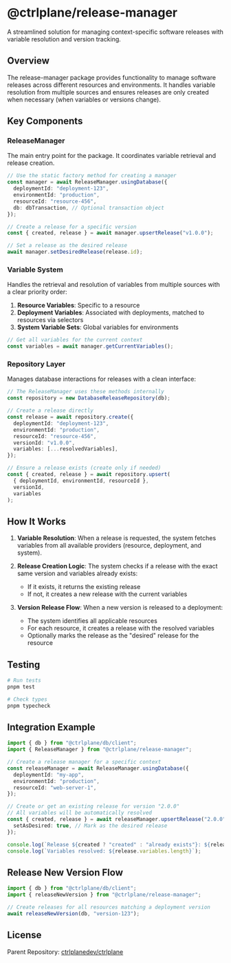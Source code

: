 # @ctrlplane/release-manager

A streamlined solution for managing context-specific software releases with
variable resolution and version tracking.

## Overview

The release-manager package provides functionality to manage software releases
across different resources and environments. It handles variable resolution from
multiple sources and ensures releases are only created when necessary (when
variables or versions change).

## Key Components

### ReleaseManager

The main entry point for the package. It coordinates variable retrieval and
release creation.

```typescript
// Use the static factory method for creating a manager
const manager = await ReleaseManager.usingDatabase({
  deploymentId: "deployment-123",
  environmentId: "production",
  resourceId: "resource-456",
  db: dbTransaction, // Optional transaction object
});

// Create a release for a specific version
const { created, release } = await manager.upsertRelease("v1.0.0");

// Set a release as the desired release
await manager.setDesiredRelease(release.id);
```

### Variable System

Handles the retrieval and resolution of variables from multiple sources with a
clear priority order:

1. **Resource Variables**: Specific to a resource
2. **Deployment Variables**: Associated with deployments, matched to resources
   via selectors
3. **System Variable Sets**: Global variables for environments

```typescript
// Get all variables for the current context
const variables = await manager.getCurrentVariables();
```

### Repository Layer

Manages database interactions for releases with a clean interface:

```typescript
// The ReleaseManager uses these methods internally
const repository = new DatabaseReleaseRepository(db);

// Create a release directly
const release = await repository.create({
  deploymentId: "deployment-123",
  environmentId: "production",
  resourceId: "resource-456",
  versionId: "v1.0.0",
  variables: [...resolvedVariables],
});

// Ensure a release exists (create only if needed)
const { created, release } = await repository.upsert(
  { deploymentId, environmentId, resourceId },
  versionId,
  variables
);
```

## How It Works

1. **Variable Resolution**: When a release is requested, the system fetches
   variables from all available providers (resource, deployment, and system).

2. **Release Creation Logic**: The system checks if a release with the exact
   same version and variables already exists:

   - If it exists, it returns the existing release
   - If not, it creates a new release with the current variables

3. **Version Release Flow**: When a new version is released to a deployment:
   - The system identifies all applicable resources
   - For each resource, it creates a release with the resolved variables
   - Optionally marks the release as the "desired" release for the resource

## Testing

```bash
# Run tests
pnpm test

# Check types
pnpm typecheck
```

## Integration Example

```typescript
import { db } from "@ctrlplane/db/client";
import { ReleaseManager } from "@ctrlplane/release-manager";

// Create a release manager for a specific context
const releaseManager = await ReleaseManager.usingDatabase({
  deploymentId: "my-app",
  environmentId: "production",
  resourceId: "web-server-1",
});

// Create or get an existing release for version "2.0.0"
// All variables will be automatically resolved
const { created, release } = await releaseManager.upsertRelease("2.0.0", {
  setAsDesired: true, // Mark as the desired release
});

console.log(`Release ${created ? "created" : "already exists"}: ${release.id}`);
console.log(`Variables resolved: ${release.variables.length}`);
```

## Release New Version Flow

```typescript
import { db } from "@ctrlplane/db/client";
import { releaseNewVersion } from "@ctrlplane/release-manager";

// Create releases for all resources matching a deployment version
await releaseNewVersion(db, "version-123");
```

## License

Parent Repository: [ctrlplanedev/ctrlplane](https://github.com/ctrlplane/ctrlplane)
